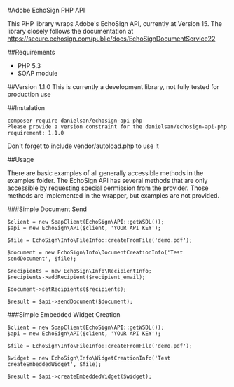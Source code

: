 #Adobe EchoSign PHP API

This PHP library wraps Adobe's EchoSign API, currently at Version 15. The library closely follows the documentation at https://secure.echosign.com/public/docs/EchoSignDocumentService22

##Requirements

* PHP 5.3
* SOAP module

##Version 1.1.0
This is currently a development library, not fully tested for production use

##Instalation

    composer require danielsan/echosign-api-php
    Please provide a version constraint for the danielsan/echosign-api-php requirement: 1.1.0

 Don't forget to include vendor/autoload.php to use it

##Usage

There are basic examples of all generally accessible methods in the examples folder. The EchoSign API has several methods that are only accessible by requesting special permission from the provider. Those methods are implemented in the wrapper, but examples are not provided.

###Simple Document Send

    $client = new SoapClient(EchoSign\API::getWSDL());
    $api = new EchoSign\API($client, 'YOUR API KEY');
    
    $file = EchoSign\Info\FileInfo::createFromFile('demo.pdf');
    
    $document = new EchoSign\Info\DocumentCreationInfo('Test sendDocument', $file);
    
    $recipients = new EchoSign\Info\RecipientInfo;
    $recipients->addRecipient($recipient_email);
    
    $document->setRecipients($recipients);
    
    $result = $api->sendDocument($document);
    
###Simple Embedded Widget Creation

    $client = new SoapClient(EchoSign\API::getWSDL());
    $api = new EchoSign\API($client, 'YOUR API KEY');

    $file = EchoSign\Info\FileInfo::createFromFile('demo.pdf');
    
    $widget = new EchoSign\Info\WidgetCreationInfo('Test createEmbeddedWidget', $file);
    
    $result = $api->createEmbeddedWidget($widget);
